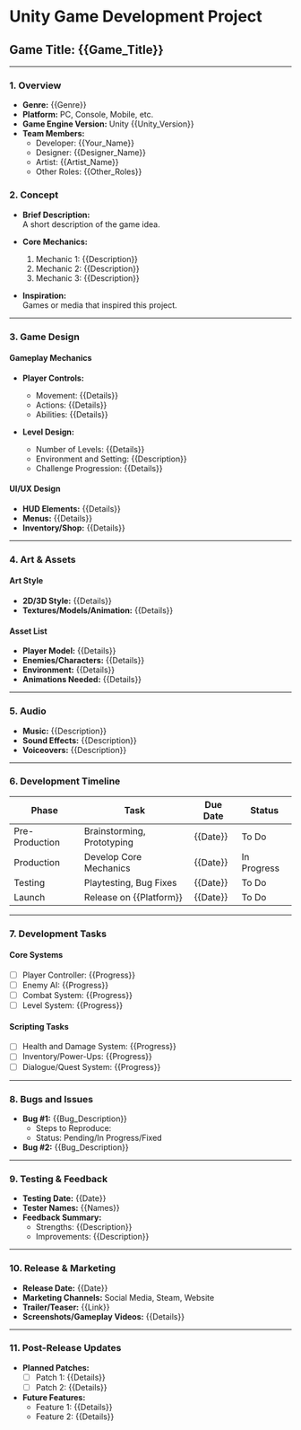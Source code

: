 # Unity Game Development Project

## Game Title: {{Game_Title}}

---

### 1. **Overview**

- **Genre:** {{Genre}}
- **Platform:** PC, Console, Mobile, etc.
- **Game Engine Version:** Unity {{Unity_Version}}
- **Team Members:**
    - Developer: {{Your_Name}}
    - Designer: {{Designer_Name}}
    - Artist: {{Artist_Name}}
    - Other Roles: {{Other_Roles}}

### 2. **Concept**

- **Brief Description:**  
    A short description of the game idea.
    
- **Core Mechanics:**
    
    1. Mechanic 1: {{Description}}
    2. Mechanic 2: {{Description}}
    3. Mechanic 3: {{Description}}
- **Inspiration:**  
    Games or media that inspired this project.
    

---

### 3. **Game Design**

#### Gameplay Mechanics

- **Player Controls:**
    
    - Movement: {{Details}}
    - Actions: {{Details}}
    - Abilities: {{Details}}
- **Level Design:**
    
    - Number of Levels: {{Details}}
    - Environment and Setting: {{Description}}
    - Challenge Progression: {{Details}}

#### **UI/UX Design**

- **HUD Elements:** {{Details}}
- **Menus:** {{Details}}
- **Inventory/Shop:** {{Details}}

---

### 4. **Art & Assets**

#### Art Style

- **2D/3D Style:** {{Details}}
- **Textures/Models/Animation:** {{Details}}

#### Asset List

- **Player Model:** {{Details}}
- **Enemies/Characters:** {{Details}}
- **Environment:** {{Details}}
- **Animations Needed:** {{Details}}

---

### 5. **Audio**

- **Music:** {{Description}}
- **Sound Effects:** {{Description}}
- **Voiceovers:** {{Description}}

---

### 6. **Development Timeline**

|Phase|Task|Due Date|Status|
|---|---|---|---|
|Pre-Production|Brainstorming, Prototyping|{{Date}}|To Do|
|Production|Develop Core Mechanics|{{Date}}|In Progress|
|Testing|Playtesting, Bug Fixes|{{Date}}|To Do|
|Launch|Release on {{Platform}}|{{Date}}|To Do|

---

### 7. **Development Tasks**

#### Core Systems

- [ ]  Player Controller: {{Progress}}
- [ ]  Enemy AI: {{Progress}}
- [ ]  Combat System: {{Progress}}
- [ ]  Level System: {{Progress}}

#### Scripting Tasks

- [ ]  Health and Damage System: {{Progress}}
- [ ]  Inventory/Power-Ups: {{Progress}}
- [ ]  Dialogue/Quest System: {{Progress}}

---

### 8. **Bugs and Issues**

- **Bug #1:** {{Bug_Description}}
    - Steps to Reproduce:
    - Status: Pending/In Progress/Fixed
- **Bug #2:** {{Bug_Description}}

---

### 9. **Testing & Feedback**

- **Testing Date:** {{Date}}
- **Tester Names:** {{Names}}
- **Feedback Summary:**
    - Strengths: {{Description}}
    - Improvements: {{Description}}

---

### 10. **Release & Marketing**

- **Release Date:** {{Date}}
- **Marketing Channels:** Social Media, Steam, Website
- **Trailer/Teaser:** {{Link}}
- **Screenshots/Gameplay Videos:** {{Details}}

---

### 11. **Post-Release Updates**

- **Planned Patches:**
    - [ ]  Patch 1: {{Details}}
    - [ ]  Patch 2: {{Details}}
- **Future Features:**
    - Feature 1: {{Details}}
    - Feature 2: {{Details}}
